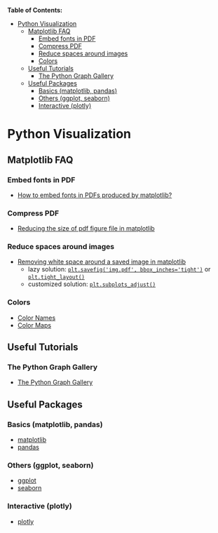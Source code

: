 **Table of Contents:**

- [Python Visualization](#python-visualization)
  * [Matplotlib FAQ](#matplotlib-faq)
     + [Embed fonts in PDF](#embed-fonts-in-pdf)
     + [Compress PDF](#compress-pdf)
     + [Reduce spaces around images](#reduce-spaces-around-images)
     + [Colors](#colors)
  * [Useful Tutorials](#useful-tutorials)
     + [The Python Graph Gallery](#the-python-graph-gallery)
  * [Useful Packages](#useful-packages)
     + [Basics (matplotlib, pandas)](#basics--matplotlib--pandas-)
     + [Others (ggplot, seaborn)](#others--ggplot--seaborn-)
     + [Interactive (plotly)](#interactive--plotly-)

# Python Visualization

## Matplotlib FAQ

### Embed fonts in PDF
- [How to embed fonts in PDFs produced by matplotlib?](https://stackoverflow.com/questions/9054884/how-to-embed-fonts-in-pdfs-produced-by-matplotlib/22809802)

### Compress PDF
- [Reducing the size of pdf figure file in matplotlib](https://stackoverflow.com/questions/10685495/reducing-the-size-of-pdf-figure-file-in-matplotlib)

### Reduce spaces around images
- [Removing white space around a saved image in matplotlib](https://stackoverflow.com/questions/11837979/removing-white-space-around-a-saved-image-in-matplotlib/27227718)
  - lazy solution: [`plt.savefig('img.pdf', bbox_inches='tight')`](https://matplotlib.org/3.1.1/api/_as_gen/matplotlib.pyplot.savefig.html) or [`plt.tight_layout()`](https://matplotlib.org/3.1.1/api/_as_gen/matplotlib.pyplot.tight_layout.html)
  - customized solution: [`plt.subplots_adjust()`](https://matplotlib.org/3.1.1/api/_as_gen/matplotlib.pyplot.subplots_adjust.html)

### Colors
- [Color Names](https://matplotlib.org/3.1.1/gallery/color/named_colors.html)
- [Color Maps](https://matplotlib.org/3.1.1/tutorials/colors/colormaps.html)

## Useful Tutorials

### The Python Graph Gallery
- [The Python Graph Gallery](https://python-graph-gallery.com)

## Useful Packages

### Basics (matplotlib, pandas)

- [matplotlib](https://matplotlib.org/)
- [pandas](https://pandas.pydata.org/)

### Others (ggplot, seaborn)

- [ggplot](http://ggplot.yhathq.com/)
- [seaborn](https://seaborn.pydata.org/)

### Interactive (plotly)

- [plotly](https://plot.ly/python/)




